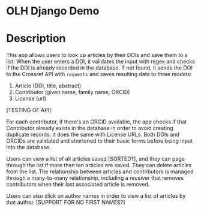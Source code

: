 # OLH Django Demo

# Description
This app allows users to look up articles by their DOIs and save them to a list. When the user enters a DOI, it validates the input with regex and checks if the DOI is already recorded in the database. If not found, it sends the DOI to the Crossref API with `requests` and saves resulting data to three models:

1. Article (DOI, title, abstract)
2. Contributor (given name, family name, ORCID)
3. License (url)

[TESTING OF API]

For each contributor, if there's an ORCID available, the app checks if that Contributor already exists in the database in order to avoid creating duplicate records. It does the same with License URLs. Both DOIs and ORCIDs are validated and shortened to their basic forms before being input into the database.

Users can view a list of all articles saved [SORTED?], and they can page through the list if more than ten articles are saved. They can delete articles from the list. The relationship between articles and contributors is managed through a many-to-many relationship, including a receiver that removes contributors when their last associated article is removed.

Users can also click on author names in order to view a list of articles by that author. [SUPPORT FOR NO FIRST NAMES?]

